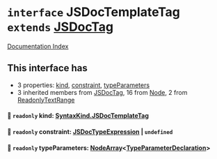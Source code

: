 # `interface` JSDocTemplateTag `extends` [JSDocTag](../interface.JSDocTag/README.md)

[Documentation Index](../README.md)

## This interface has

- 3 properties:
[kind](#-readonly-kind-syntaxkindjsdoctemplatetag),
[constraint](#-readonly-constraint-jsdoctypeexpression--undefined),
[typeParameters](#-readonly-typeparameters-nodearraytypeparameterdeclaration)
- 3 inherited members from [JSDocTag](../interface.JSDocTag/README.md), 16 from [Node](../interface.Node/README.md), 2 from [ReadonlyTextRange](../interface.ReadonlyTextRange/README.md)


#### 📄 `readonly` kind: [SyntaxKind.JSDocTemplateTag](../enum.SyntaxKind/README.md#jsdoctemplatetag--346)



#### 📄 `readonly` constraint: [JSDocTypeExpression](../interface.JSDocTypeExpression/README.md) | `undefined`



#### 📄 `readonly` typeParameters: [NodeArray](../interface.NodeArray/README.md)\<[TypeParameterDeclaration](../interface.TypeParameterDeclaration/README.md)>



